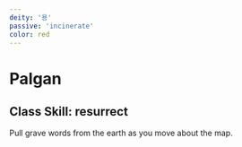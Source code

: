 ```yaml
---
deity: '용'
passive: 'incinerate'
color: red
---
```


# Palgan



## Class Skill: resurrect

Pull grave words from the earth as you move about the map. 